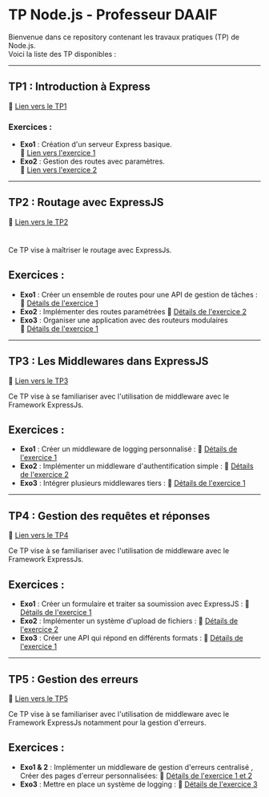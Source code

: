 # TP Node.js - Professeur DAAIF

Bienvenue dans ce repository contenant les travaux pratiques (TP) de Node.js.  
Voici la liste des TP disponibles :

---

## **TP1 : Introduction à Express**  
📂 [Lien vers le TP1](./TP1)  

### Exercices :
- **Exo1** : Création d'un serveur Express basique.  
  🔗 [Lien vers l'exercice 1](./TP1/EXO1)  
- **Exo2** : Gestion des routes avec paramètres.  
  🔗 [Lien vers l'exercice 2](./TP1/EXO2)  

---

## **TP2 : Routage avec ExpressJS**  
📂 [Lien vers le TP2](./TP2)  
# 

Ce TP vise à maîtriser le routage avec ExpressJs.  

## Exercices :
- **Exo1** : Créer un ensemble de routes pour une API de gestion de tâches : 
  🔗 [Détails de l'exercice 1](./TP2/EXO1)  
- **Exo2** : Implémenter des routes paramétrées 
  🔗 [Détails de l'exercice 2](./TP2/EXO2)  
- **Exo3** : Organiser une application avec des routeurs modulaires  
  🔗 [Détails de l'exercice 1](./TP2/EXO3)  

---
## **TP3 : Les Middlewares dans ExpressJS**  
📂 [Lien vers le TP3](./TP3)  


Ce TP vise à se familiariser avec l'utilisation de middleware avec le Framework ExpressJs.  

## Exercices :
- **Exo1** : Créer un middleware de logging personnalisé : 
  🔗 [Détails de l'exercice 1](./TP3/EXO1)  
- **Exo2** : Implémenter un middleware d'authentification simple :
  🔗 [Détails de l'exercice 2](./TP3/EXO2)  
- **Exo3** : Intégrer plusieurs middlewares tiers : 
  🔗 [Détails de l'exercice 1](./TP3/EXO3)  
---

## **TP4 : Gestion des requêtes et réponses**  
📂 [Lien vers le TP4](./TP4)  

Ce TP vise à se familiariser avec l'utilisation de middleware avec le Framework ExpressJs.  

## Exercices :
- **Exo1** : Créer un formulaire et traiter sa soumission avec ExpressJS : 
  🔗 [Détails de l'exercice 1](./TP4/EXO1)  
- **Exo2** : Implémenter un système d'upload de fichiers :
  🔗 [Détails de l'exercice 2](./TP4/EXO2)  
- **Exo3** : Créer une API qui répond en différents formats : 
  🔗 [Détails de l'exercice 1](./TP4/EXO3)  
---

## **TP5 : Gestion des erreurs**  
📂 [Lien vers le TP5](./TP5)  

Ce TP vise à se familiariser avec l'utilisation de middleware avec le Framework ExpressJs notamment pour la gestion d'erreurs.  

## Exercices :
- **Exo1 & 2** : Implémenter un middleware de gestion d'erreurs centralisé , Créer des pages d'erreur personnalisées: 
  🔗 [Détails de l'exercice 1 et 2](./TP5/EXO1_2)  
- **Exo3** : Mettre en place un système de logging :
  🔗 [Détails de l'exercice 3](./TP5/EXO3)  
